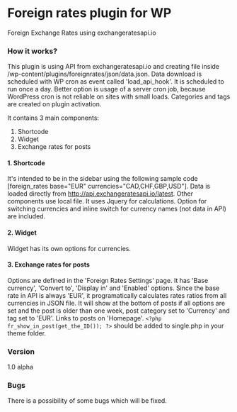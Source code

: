 # Foreign rates plugin for WP
Foreign Exchange Rates using exchangeratesapi.io

### How it works?
This plugin is using API from exchangeratesapi.io and creating file inside /wp-content/plugins/foreignrates/json/data.json. 
Data download is scheduled with WP cron as event called 'load_api_hook'. It is scheduled to run once a day. Better option is usage of a server cron job, because WordPress cron is not reliable on sites with small loads. Categories and tags are created on plugin activation.

It contains 3 main components:

1. Shortcode
2. Widget
3. Exchange rates for posts

#### 1. Shortcode

It's intended to be in the sidebar using the following sample code [foreign_rates base="EUR" currencies="CAD,CHF,GBP,USD"].
Data is loaded directly from http://api.exchangeratesapi.io/latest. Other components use local file. It uses Jquery for calculations. 
Option for switching currencies and inline switch for currency names (not data in API) are included.

#### 2. Widget
Widget has its own options for currencies.

#### 3. Exchange rates for posts
Options are defined in the 'Foreign Rates Settings' page. It has 'Base currency', 'Convert to', 'Display in' and 'Enabled' options. 
Since the base rate in API is always 'EUR', it programatically calculates rates ratios from all currencies in JSON file.
It will show at the bottom of posts if all options are set and the post is older than one week, post category set to 'Currency' and tag set to 'EUR'.
Links to posts on 'Homepage'.
```<?php fr_show_in_post(get_the_ID()); ?>``` should be added to single.php in your theme folder.

### Version
1.0 alpha

### Bugs
There is a possibility of some bugs which will be fixed.
